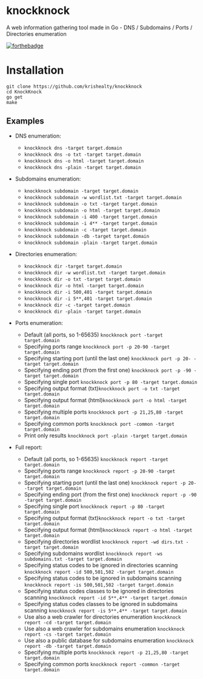 # knockknock
A web information gathering tool made in Go - DNS / Subdomains / Ports / Directories enumeration

[![forthebadge](https://forthebadge.com/images/badges/made-with-go.svg)](https://forthebadge.com)

# Installation
```
git clone https://github.com/krishealty/knockknock
cd KnockKnock
go get
make
```

Examples
----------

- DNS enumeration:
    
    - `knockknock dns -target target.domain`
    - `knockknock dns -o txt -target target.domain`
    - `knockknock dns -o html -target target.domain`
    - `knockknock dns -plain -target target.domain`

- Subdomains enumeration:

    - `knockknock subdomain -target target.domain`
    - `knockknock subdomain -w wordlist.txt -target target.domain`
    - `knockknock subdomain -o txt -target target.domain`
    - `knockknock subdomain -o html -target target.domain`
    - `knockknock subdomain -i 400 -target target.domain`
    - `knockknock subdomain -i 4** -target target.domain`
    - `knockknock subdomain -c -target target.domain`
    - `knockknock subdomain -db -target target.domain`
    - `knockknock subdomain -plain -target target.domain`

- Directories enumeration:

    - `knockknock dir -target target.domain`
    - `knockknock dir -w wordlist.txt -target target.domain`
    - `knockknock dir -o txt -target target.domain`
    - `knockknock dir -o html -target target.domain`
    - `knockknock dir -i 500,401 -target target.domain`
    - `knockknock dir -i 5**,401 -target target.domain`
    - `knockknock dir -c -target target.domain`
    - `knockknock dir -plain -target target.domain`

- Ports enumeration:
      
    - Default (all ports, so 1-65635) `knockknock port -target target.domain`
    - Specifying ports range `knockknock port -p 20-90 -target target.domain`
    - Specifying starting port (until the last one) `knockknock port -p 20- -target target.domain`
    - Specifying ending port (from the first one) `knockknock port -p -90 -target target.domain`
    - Specifying single port `knockknock port -p 80 -target target.domain`
    - Specifying output format (txt)`knockknock port -o txt -target target.domain`
    - Specifying output format (html)`knockknock port -o html -target target.domain`
    - Specifying multiple ports `knockknock port -p 21,25,80 -target target.domain`
    - Specifying common ports `knockknock port -common -target target.domain`
    - Print only results `knockknock port -plain -target target.domain`

- Full report:
      
    - Default (all ports, so 1-65635) `knockknock report -target target.domain`
    - Specifying ports range `knockknock report -p 20-90 -target target.domain`
    - Specifying starting port (until the last one) `knockknock report -p 20- -target target.domain`
    - Specifying ending port (from the first one) `knockknock report -p -90 -target target.domain`
    - Specifying single port `knockknock report -p 80 -target target.domain`
    - Specifying output format (txt)`knockknock report -o txt -target target.domain`
    - Specifying output format (html)`knockknock report -o html -target target.domain`
    - Specifying directories wordlist `knockknock report -wd dirs.txt -target target.domain`
    - Specifying subdomains wordlist `knockknock report -ws subdomains.txt -target target.domain`
    - Specifying status codes to be ignored in directories scanning `knockknock report -id 500,501,502 -target target.domain`
    - Specifying status codes to be ignored in subdomains scanning `knockknock report -is 500,501,502 -target target.domain`
    - Specifying status codes classes to be ignored in directories scanning `knockknock report -id 5**,4** -target target.domain`
    - Specifying status codes classes to be ignored in subdomains scanning `knockknock report -is 5**,4** -target target.domain`
    - Use also a web crawler for directories enumeration `knockknock report -cd -target target.domain`
    - Use also a web crawler for subdomains enumeration `knockknock report -cs -target target.domain`
    - Use also a public database for subdomains enumeration `knockknock report -db -target target.domain`
    - Specifying multiple ports `knockknock report -p 21,25,80 -target target.domain`
    - Specifying common ports `knockknock report -common -target target.domain`
